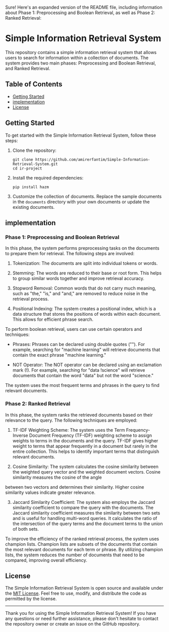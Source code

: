 Sure! Here's an expanded version of the README file, including information about Phase 1: Preprocessing and Boolean Retrieval, as well as Phase 2: Ranked Retrieval:

# Simple Information Retrieval System

This repository contains a simple information retrieval system that allows users to search for information within a collection of documents. The system provides two main phases: Preprocessing and Boolean Retrieval, and Ranked Retrieval.

## Table of Contents

- [Getting Started](#getting-started)
- [implementation](#implementationl)
- [License](#license)

## Getting Started

To get started with the Simple Information Retrieval System, follow these steps:

1. Clone the repository:

   ```shell
   git clone https://github.com/amirerfantim/Simple-Information-Retrieval-System.git
   cd ir-project
   ```

2. Install the required dependencies:

   ```shell
   pip install hazm
   ```

3. Customize the collection of documents. Replace the sample documents in the `documents` directory with your own documents or update the existing documents.

## implementation
### Phase 1: Preprocessing and Boolean Retrieval

In this phase, the system performs preprocessing tasks on the documents to prepare them for retrieval. The following steps are involved:

1. Tokenization: The documents are split into individual tokens or words.

2. Stemming: The words are reduced to their base or root form. This helps to group similar words together and improve retrieval accuracy.

3. Stopword Removal: Common words that do not carry much meaning, such as "the," "is," and "and," are removed to reduce noise in the retrieval process.

4. Positional Indexing: The system creates a positional index, which is a data structure that stores the positions of words within each document. This allows for efficient phrase search.

To perform boolean retrieval, users can use certain operators and techniques:

- Phrases: Phrases can be declared using double quotes (""). For example, searching for "machine learning" will retrieve documents that contain the exact phrase "machine learning."

- NOT Operator: The NOT operator can be declared using an exclamation mark (!). For example, searching for "data !science" will retrieve documents that contain the word "data" but not the word "science."

The system uses the most frequent terms and phrases in the query to find relevant documents.

### Phase 2: Ranked Retrieval

In this phase, the system ranks the retrieved documents based on their relevance to the query. The following techniques are employed:

1. TF-IDF Weighting Scheme: The system uses the Term Frequency-Inverse Document Frequency (TF-IDF) weighting scheme to assign weights to terms in the documents and the query. TF-IDF gives higher weight to terms that appear frequently in a document but rarely in the entire collection. This helps to identify important terms that distinguish relevant documents.

2. Cosine Similarity: The system calculates the cosine similarity between the weighted query vector and the weighted document vectors. Cosine similarity measures the cosine of the angle

 between two vectors and determines their similarity. Higher cosine similarity values indicate greater relevance.

3. Jaccard Similarity Coefficient: The system also employs the Jaccard similarity coefficient to compare the query with the documents. The Jaccard similarity coefficient measures the similarity between two sets and is useful for handling multi-word queries. It calculates the ratio of the intersection of the query terms and the document terms to the union of both sets.

To improve the efficiency of the ranked retrieval process, the system uses champion lists. Champion lists are subsets of the documents that contain the most relevant documents for each term or phrase. By utilizing champion lists, the system reduces the number of documents that need to be compared, improving overall efficiency.



## License

The Simple Information Retrieval System is open source and available under the [MIT License](LICENSE). Feel free to use, modify, and distribute the code as permitted by the license.

---

Thank you for using the Simple Information Retrieval System! If you have any questions or need further assistance, please don't hesitate to contact the repository owner or create an issue on the GitHub repository.
